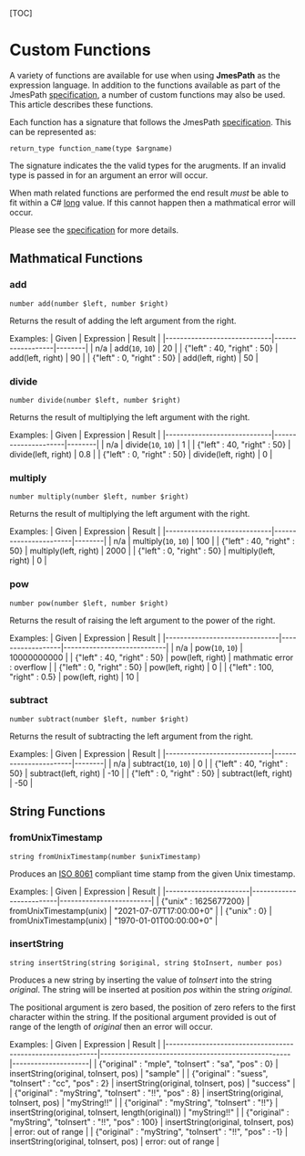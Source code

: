 [TOC]

# Custom Functions

A variety of functions are available for use when using **JmesPath** as the expression language. In addition to the functions available as part of the JmesPath [specification](https://jmespath.org/specification.html#built-in-functions), a number of custom functions may also be used. This article describes these functions. 

Each function has a signature that follows the JmesPath [specification](https://jmespath.org/specification.html#built-in-functions). This can be represented as:

```
return_type function_name(type $argname)
```

The signature indicates the the valid types for the arugments. If an invalid type is passed in for an argument an error will occur.

When math related functions are performed the end result _must_ be able to fit within a C# [long](https://docs.microsoft.com/en-us/dotnet/csharp/language-reference/builtin-types/integral-numeric-types#characteristics-of-the-integral-types) value. If this cannot happen then a mathmatical error will occur.

Please see the [specification](https://jmespath.org/specification.html#built-in-functions) for more details.

## Mathmatical Functions

### add

```
number add(number $left, number $right)
```

Returns the result of adding the left argument from the right.

Examples:
| Given                       | Expression       | Result |
|-----------------------------|------------------|--------|
| n/a                         | add(`10`, `10`)  | 20     |
| {"left" : 40, "right" : 50} | add(left, right) | 90     |
| {"left" : 0, "right" : 50}  | add(left, right) | 50     |

### divide

```
number divide(number $left, number $right)
```

Returns the result of multiplying the left argument with the right.

Examples:
| Given                       | Expression          | Result |
|-----------------------------|---------------------|--------|
| n/a                         | divide(`10`, `10`)  | 1      |
| {"left" : 40, "right" : 50} | divide(left, right) | 0.8    |
| {"left" : 0, "right" : 50}  | divide(left, right) | 0      |

### multiply

```
number multiply(number $left, number $right)
```

Returns the result of multiplying the left argument with the right.

Examples:
| Given                       | Expression            | Result |
|-----------------------------|-----------------------|--------|
| n/a                         | multiply(`10`, `10`)  | 100    |
| {"left" : 40, "right" : 50} | multiply(left, right) | 2000   |
| {"left" : 0, "right" : 50}  | multiply(left, right) | 0      |


### pow

```
number pow(number $left, number $right)
```

Returns the result of raising the left argument to the power of the right.

Examples:
| Given                         | Expression       | Result                     |
|-------------------------------|------------------|----------------------------|
| n/a                           | pow(`10`, `10`)  | 10000000000                |
| {"left" : 40, "right" : 50}   | pow(left, right) | mathmatic error : overflow |
| {"left" : 0, "right" : 50}    | pow(left, right) | 0                          |
| {"left" : 100, "right" : 0.5} | pow(left, right) | 10                         |

### subtract

```
number subtract(number $left, number $right)
```

Returns the result of subtracting the left argument from the right.

Examples:
| Given                       | Expression            | Result |
|-----------------------------|-----------------------|--------|
| n/a                         | subtract(`10`, `10`)  | 0      |
| {"left" : 40, "right" : 50} | subtract(left, right) | -10    |
| {"left" : 0, "right" : 50}  | subtract(left, right) | -50    |

## String Functions

### fromUnixTimestamp

```
string fromUnixTimestamp(number $unixTimestamp)
```

Produces an [ISO 8061](https://en.wikipedia.org/wiki/ISO_8601) compliant time stamp from the given Unix timestamp.

Examples:
| Given                 | Expression              | Result                  |
|-----------------------|-------------------------|-------------------------|
| {"unix" : 1625677200} | fromUnixTimestamp(unix) | "2021-07-07T17:00:00+0" |
| {"unix" : 0}          | fromUnixTimestamp(unix) | "1970-01-01T00:00:00+0" |

### insertString

```
string insertString(string $original, string $toInsert, number pos)
```

Produces a new string by inserting the value of _toInsert_ into the string _original_. The string will be inserted at position _pos_ within the string _original_. 

The positional argument is zero based, the position of zero refers to the first character within the string. If the positional argument provided is out of range of the length of _original_ then an error will occur.

Examples:
| Given                                                     | Expression                                         | Result              |
|-----------------------------------------------------------|----------------------------------------------------|---------------------|
| {"original" : "mple", "toInsert" : "sa", "pos" : 0}       | insertString(original, toInsert, pos)              | "sample"            |
| {"original" : "suess", "toInsert" : "cc", "pos" : 2}      | insertString(original, toInsert, pos)              | "success"           |
| {"original" : "myString", "toInsert" : "!!", "pos" : 8}   | insertString(original, toInsert, pos)              | "myString!!"        |
| {"original" : "myString", "toInsert" : "!!"}              | insertString(original, toInsert, length(original)) | "myString!!"        |
| {"original" : "myString", "toInsert" : "!!", "pos" : 100} | insertString(original, toInsert, pos)              | error: out of range |
| {"original" : "myString", "toInsert" : "!!", "pos" : -1}  | insertString(original, toInsert, pos)              | error: out of range |

